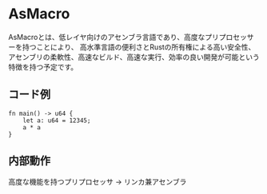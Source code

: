# AsMacro
AsMacroとは、低レイヤ向けのアセンブラ言語であり、高度なプリプロセッサーを持つことにより、
高水準言語の便利さとRustの所有権による高い安全性、アセンブリの柔軟性、高速なビルド、高速な実行、効率の良い開発が可能という特徴を持つ予定です。  
## コード例
```
fn main() -> u64 {
    let a: u64 = 12345;
    a * a
}
```
## 内部動作
高度な機能を持つプリプロセッサ -> リンカ兼アセンブラ
